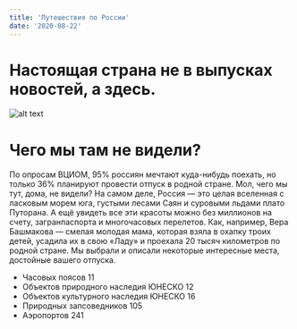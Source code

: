 ```yaml
---
title: 'Путешествия по России'
date: '2020-08-22'
---
```


# Настоящая страна не в выпусках новостей, а здесь.

![alt text](https://b.radikal.ru/b11/2008/c8/bcea3424144e.jpg "Полка")

# Чего мы там не видели?
По опросам ВЦИОМ, 95% россиян мечтают куда-нибудь поехать, но только 36% планируют провести отпуск в родной стране. Мол, чего мы тут, дома, не видели? На самом деле, Россия — это целая вселенная с ласковым морем юга, густыми лесами Саян и суровыми льдами плато Путорана. А ещё увидеть все эти красоты можно без миллионов на счету, загранпаспорта и многочасовых перелетов. Как, например, Вера Башмакова — смелая молодая мама, которая взяла в охапку троих детей, усадила их в свою «Ладу» и проехала 20 тысяч километров по родной стране. Мы выбрали и описали некоторые интересные места, достойные вашего отпуска.

- Часовых поясов 11
- Объектов природного наследия ЮНЕСКО 12
- Объектов культурного наследия ЮНЕСКО 16
- Природных запсоведников 105
- Аэропортов 241